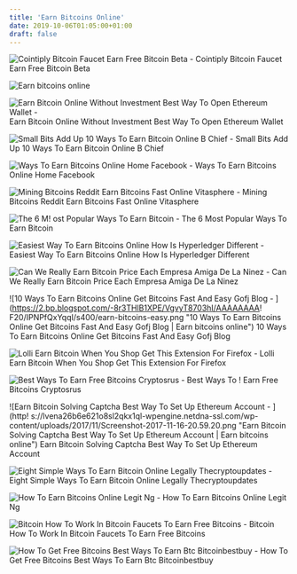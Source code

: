 ```yaml
---
title: 'Earn Bitcoins Online'
date: 2019-10-06T01:05:00+01:00
draft: false
---
```


![Cointiply Bitcoin Faucet Earn Free Bitcoin Beta - ](https://cointiply.com/img/bg/mockup1.png "Cointiply Bitcoin Faucet Earn Free Bitcoin Beta | Earn bitcoins online") Cointiply Bitcoin Faucet Earn Free Bitcoin Beta

![Earn bitcoins online](https://4.bp.blogspot.com/-PYb3YEDcJk0/Vgv090YqSXI/AAAAAAAAF3A/sYupiuy_fH0/s400/Bitcoin%2BFaucets.jpg "Earn bitcoins online") 

![Earn Bitcoin Online Without Investment Best Way To Open Ethereum Wallet - ](https://i.ytimg.com/vi/-1QPITlwVUA/maxresdefault.jpg "Earn Bitcoin Online Without Investment Best Way To Open Ethereum Wallet | Earn bitcoins online") Earn Bitcoin Online Without Investment Best Way To Open Ethereum Wallet

![Small Bits Add Up 10 Ways To Earn Bitcoin Online B Chief - ](http://b-chief.org/wp-content/uploads/bitcoin2.jpg "Small Bits Add Up 10 Ways To Earn Bitcoin Online B Chief | Earn bitcoins online") Small Bits Add Up 10 Ways To Earn Bitcoin Online B Chief

![Ways To Earn Bitcoins Online Home Facebook - ](https://lookaside.fbsbx.com/lookaside/crawler/media/?media_id=372877603133348 "Ways To Earn Bitcoins Online Home Facebook | Earn bitcoins online") Ways To Earn Bitcoins Online Home Facebook

![Mining Bitcoins Reddit Earn Bitcoins Fast Online Vitasphere - ](http://i.imgur.com/Q8MMhcC.jpg "Mining Bitcoins Reddit Earn Bitcoins Fast Online Vitasphere | Earn bitcoins online") Mining Bitcoins Reddit Earn Bitcoins Fast Online Vitasphere

![The 6 M!   ost Popular Ways To Earn Bitcoin - ](https://coinsutra.com/wp-content/uploads/2019/01/Lolli-brands.jpg "The 6 Most Popular!    Ways To Earn Bitcoin | Earn bitcoins online") The 6 Most Popular Ways To Earn Bitcoin

![Easiest Way To Earn Bitcoins Online How Is Hyperledger Different - ](https://cdn-images-1.medium.com/max/659/1*-ZpGFJUnZ5-j0LhYeu_itQ.jpeg "Easiest Way To Earn Bitcoins Online How Is Hyperledger Different | Earn bitcoins online") Easiest Way To Earn Bitcoins Online How Is Hyperledger Different

![Can We Really Earn Bitcoin Price Each Empresa Amiga De La Ninez - ](https://techcrunch.com/wp-content/uploads/2013/08/screen-shot-2013-08-31-at-16-28-47.png?w\u003d430\u0026h\u003d230\u0026crop\u003d1 "Can We Really Earn Bitcoin Price Each Empresa Amiga De La Ninez | Earn bitcoins online") Can We Really Earn Bitcoin Price Each Empresa Amiga De La Ninez

![10 Ways To Earn Bitcoins Online Get Bitcoins Fast And Easy Gofj Blog - ](https://2.bp.blogspot.com/-8r3THlB1XPE/VgvyT8703hI/AAAAAAAA!   F20/IPNPfQxYqqI/s400/earn-bitcoins-easy.png "10 Ways To Earn Bitcoins Online Get Bitcoins Fast And Easy Gofj Blog | Earn bitcoins online") 10 Ways To Earn Bitcoins Online Get Bitcoins Fast And Easy Gofj Blog

![Lolli Earn Bitcoin When You Shop Get This Extension For Firefox - ](https://addons.cdn.mozilla.net/user-media/previews/full/217/217648.png?modified=1554825840 "Lolli Earn Bitcoin When You Shop Get This Extension For Firefox | Earn bitcoins online") Lolli Earn Bitcoin When You Shop Get This Extension For Firefox

![Best Ways To Earn Free Bitcoins Cryptosrus - ](https://cryptosrus.com/wp-content/uploads/2017/10/Earn-Bitcoin-Online.png "Best Ways To Earn Free Bitcoins Cryptosrus | Earn bitcoins online") Best Ways To ! Earn Free Bitcoins Cryptosrus

![Earn Bitcoin Solving Captcha Best Way To Set Up Ethereum Account - ](http!   s://lvena26b6e621o8sl2qkx1ql-wpengine.netdna-ssl.com/wp-content/uploads/2017/11/Screenshot-2017-11-16-20.59.20.png "Earn Bitcoin Solving Captcha Best Way To Set Up Ethereum Account | Earn bitcoins online") Earn Bitcoin Solving Captcha Best Way To Set Up Ethereum Account

![Eight Simple Ways To Earn Bitcoin Online Legally Thecryptoupdates - ](https://www.thecryptoupdates.com/wp-content/uploads/2019/02/earn-crypto-960x640.jpg "Eight Simple Ways To Earn Bitcoin Online Legally Thecryptoupdates | Earn bitcoins online") Eight Simple Ways To Earn Bitcoin Online Legally Thecryptoupdates

![How To Earn Bitcoins Online Legit Ng - ](https://netstorage-legit.akamaized.net/images/vllkyt749tjmddqm.jpg?imwidth=900 "How To Earn Bitcoins Online!    Legit Ng | Earn bitcoins online") How To Earn Bitcoins Online Legit Ng

![Bitcoin How To Work In Bitcoin Faucets To Earn Free Bitcoins - ](https://www.easyonlinehomejobs.com/wp-content/uploads/2016/07/earn-bitcoins-online.png "Bitcoin How To Work In Bitcoin Faucets To Earn Free Bitcoins | Earn bitcoins online") Bitcoin How To Work In Bitcoin Faucets To Earn Free Bitcoins

![How To Get Free Bitcoins Best Ways To Earn Btc Bitcoinbestbuy - ](https://bitcoinbestbuy.com/wp-content/uploads/2018/07/how-to-get-free-bitcoins-online.png "How To Get Free Bitcoins Best Ways To Earn Btc Bitcoinbestbuy | Earn bitcoins online") How To Get Free Bitcoins Best Ways To Earn Btc Bitcoinbestbuy